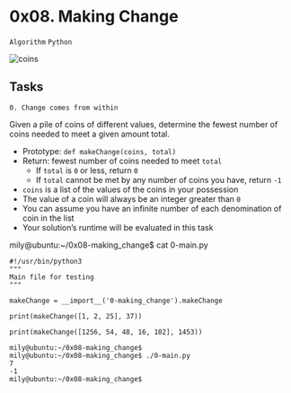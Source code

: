 # 0x08. Making Change

`Algorithm` `Python`

![coins](https://thumbs.dreamstime.com/b/pile-coins-7866978.jpg)

## Tasks

`0. Change comes from within`

Given a pile of coins of different values, determine the fewest number of coins needed to meet a given amount total.

* Prototype: `def makeChange(coins, total)`
* Return: fewest number of coins needed to meet `total`
	* If `total` is `0` or less, return `0`
	* If `total` cannot be met by any number of coins you have, return `-1`
* `coins` is a list of the values of the coins in your possession
* The value of a coin will always be an integer greater than `0`
* You can assume you have an infinite number of each denomination of coin in the list
* Your solution’s runtime will be evaluated in this task

mily@ubuntu:~/0x08-making_change$ cat 0-main.py

```
#!/usr/bin/python3
"""
Main file for testing
"""

makeChange = __import__('0-making_change').makeChange

print(makeChange([1, 2, 25], 37))

print(makeChange([1256, 54, 48, 16, 102], 1453))

mily@ubuntu:~/0x08-making_change$
mily@ubuntu:~/0x08-making_change$ ./0-main.py
7
-1
mily@ubuntu:~/0x08-making_change$
```
